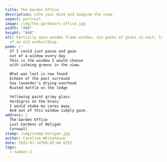 ```yaml
---
title: The Garden Office
description: Calm your mind and imagine the view.
aspect: portrait
image: /img/the-gardeners-office.jpg
width: "400"
height: "600"
alt: Partially open wooden frame window, six panes of glass in each, looking out
  of an old outbuilding.
poem: |-
  If I could just pause and gaze
  out of a window every day
  This is the window I would choose
  with calming greens in the view.

  What was lost is now found
  Echoes of the past surround
  Sea lavender's drying overhead
  Rusted kettle on the ledge

  Yellowing paint grimy glass
  Verdigris on the brass
  I would shake my cares away
  And out of this window simply gaze.
address: |
  The Garden Office
  Lost Gardens of Heligan
  Cornwall
stamp: /img/stamp-heligan.jpg
author: Caroline Whitehouse
date: 2022-07-16T09:45:04.815Z
tags:
  - number-2
---
```

